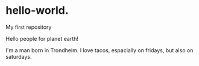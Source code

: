# hello-world.
My first repository

Hello people for planet earth!

I'm a man born in Trondheim. 
I love tacos, espacially on fridays, but also on saturdays. 

